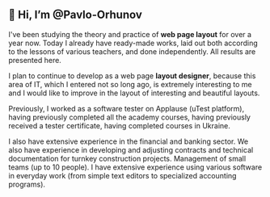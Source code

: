 ## 👋 Hi, I’m @Pavlo-Orhunov

I've been studying the theory and practice of **web page layout** for over a year now. Today I already have ready-made works, laid out both according to the lessons of various teachers, and done independently. All results are presented here.

I plan to continue to develop as a web page **layout designer**, because this area of IT, which I entered not so long ago, is extremely interesting to me and I would like to improve in the layout of interesting and beautiful layouts.

Previously, I worked as a software tester on Applause (uTest platform), having previously completed all the academy courses, having previously received a tester certificate, having completed courses in Ukraine.

I also have extensive experience in the financial and banking sector. We also have experience in developing and adjusting contracts and technical documentation for turnkey construction projects. Management of small teams (up to 10 people). I have extensive experience using various software in everyday work (from simple text editors to specialized accounting programs).

<!---
Pavlo-Orhunov/Pavlo-Orhunov is a ✨ special ✨ repository because its `README.md` (this file) appears on your GitHub profile.
You can click the Preview link to take a look at your changes.
--->
